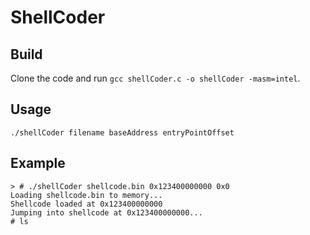 # ShellCoder

## Build
Clone the code and run `gcc shellCoder.c -o shellCoder -masm=intel`.

## Usage

```
./shellCoder filename baseAddress entryPointOffset
```

## Example

```
> # ./shellCoder shellcode.bin 0x123400000000 0x0                                  
Loading shellcode.bin to memory...
Shellcode loaded at 0x123400000000
Jumping into shellcode at 0x123400000000...
# ls
```
